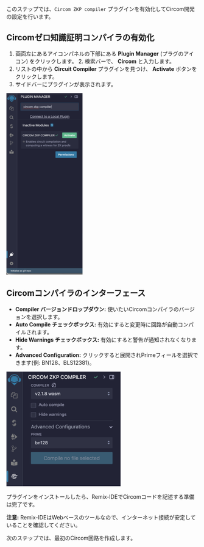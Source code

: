 このステップでは、`Circom ZKP compiler` プラグインを有効化してCircom開発の設定を行います。

## Circomゼロ知識証明コンパイラの有効化

1. 画面左にあるアイコンパネルの下部にある **Plugin Manager** (プラグのアイコン) をクリックします。
   2. 検索バーで、 **Circom** と入力します。
2. リストの中から **Circuit Compiler** プラグインを見つけ、 **Activate** ボタンをクリックします。
3. サイドバーにプラグインが表示されます。

<img src="https://raw.githubusercontent.com/ethereum/remix-workshops/master/CircomIntro/step-2/images/install_plugin.png" alt="install-plugin" width=200 height=475>

## Circomコンパイラのインターフェース

- **Compiler バージョンドロップダウン:** 使いたいCircomコンパイラのバージョンを選択します。
- **Auto Compile チェックボックス:** 有効にすると変更時に回路が自動コンパイルされます。
- **Hide Warnings チェックボックス:** 有効にすると警告が通知されなくなります。
- **Advanced Configuration:** クリックすると展開されPrimeフィールを選択できます(例: BN128、BLS12381)。

<img src="https://raw.githubusercontent.com/ethereum/remix-workshops/master/CircomIntro/step-2/images/compiler_interface.png" alt="compiler-interface" width=300 height=300>

プラグインをインストールしたら、Remix-IDEでCircomコードを記述する準備は完了です。

**注意:** Remix-IDEはWebベースのツールなので、インターネット接続が安定していることを確認してください。

次のステップでは、最初のCircom回路を作成します。

